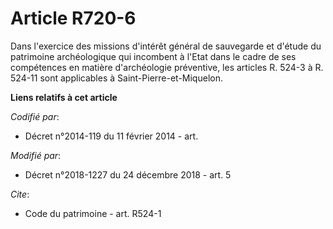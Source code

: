 # Article R720-6

Dans l'exercice des missions d'intérêt général de sauvegarde et d'étude du patrimoine archéologique qui incombent à l'Etat
dans le cadre de ses compétences en matière d'archéologie préventive, les articles R. 524-3 à R. 524-11 sont applicables à
Saint-Pierre-et-Miquelon.

**Liens relatifs à cet article**

_Codifié par_:

  - Décret n°2014-119 du 11 février 2014 - art.

_Modifié par_:

  - Décret n°2018-1227 du 24 décembre 2018 - art. 5

_Cite_:

  - Code du patrimoine - art. R524-1

